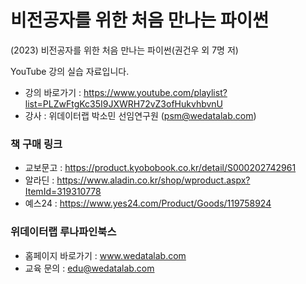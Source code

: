 # 비전공자를 위한 처음 만나는 파이썬

(2023) 비전공자를 위한 처음 만나는 파이썬(권건우 외 7명 저) 

YouTube 강의 실습 자료입니다.

* 강의 바로가기 : https://www.youtube.com/playlist?list=PLZwFtgKc35I9JXWRH72vZ3ofHukvhbvnU
* 강사 : 위데이터랩 박소민 선임연구원 (psm@wedatalab.com)

### 책 구매 링크 

* 교보문고 : https://product.kyobobook.co.kr/detail/S000202742961
* 알라딘 : https://www.aladin.co.kr/shop/wproduct.aspx?ItemId=319310778
* 예스24 : https://www.yes24.com/Product/Goods/119758924

### 위데이터랩 루나파인북스

* 홈페이지 바로가기 : www.wedatalab.com
* 교육 문의 : edu@wedatalab.com
